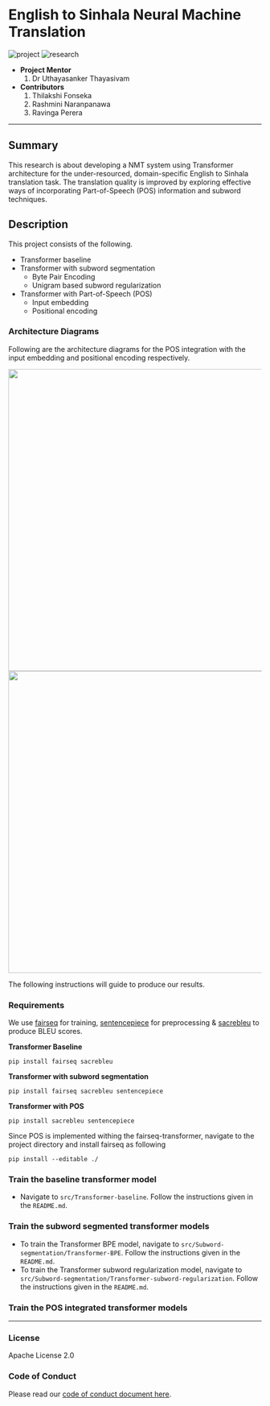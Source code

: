 # English to Sinhala Neural Machine Translation

![project] ![research]



- <b>Project Mentor</b>
    1. Dr Uthayasanker Thayasivam
- <b>Contributors</b>
    1. Thilakshi Fonseka
    2. Rashmini Naranpanawa
    3. Ravinga Perera

---

## Summary

This research is about developing a NMT system using Transformer architecture for the under-resourced, domain-specific English to Sinhala translation task. The translation quality is improved by exploring effective ways of incorporating Part-of-Speech (POS) information and subword techniques.

## Description

This project consists of the following.

- Transformer baseline 
- Transformer with subword segmentation 
    - Byte Pair Encoding
    - Unigram based subword regularization
- Transformer with Part-of-Speech (POS) 
    - Input embedding
    - Positional encoding
    
### Architecture Diagrams

Following are the architecture diagrams for the POS integration with the input embedding and positional encoding respectively.

<p align="center">
<img src="https://github.com/aaivu/aaivu-machine-trans-eng-sin/blob/master/docs/images/Architecture-diagram-pos-integration-input-embedding.jpg" width="600">
<img src="https://github.com/aaivu/aaivu-machine-trans-eng-sin/blob/master/docs/images/Architecture-diagram-pos-integration-positional-encoding.jpg" width="600">
</p>

The following instructions will guide to produce our results. 

### Requirements

We use [fairseq](https://github.com/pytorch/fairseq) for training, [sentencepiece](https://github.com/google/sentencepiece) for preprocessing & [sacrebleu](https://github.com/mjpost/sacrebleu) to produce BLEU scores.

**Transformer Baseline**

```
pip install fairseq sacrebleu 
```

**Transformer with subword segmentation**

```
pip install fairseq sacrebleu sentencepiece
```

**Transformer with POS**

```
pip install sacrebleu sentencepiece
```
Since POS is implemented withing the fairseq-transformer, navigate to the project directory and install fairseq as following

```
pip install --editable ./
```

### Train the baseline transformer model 

- Navigate to `src/Transformer-baseline`. Follow the instructions given in the `README.md`.

### Train the subword segmented transformer models 

- To train the Transformer BPE model, navigate to `src/Subword-segmentation/Transformer-BPE`. Follow the instructions given in the `README.md`.
- To train the Transformer subword regularization model, navigate to `src/Subword-segmentation/Transformer-subword-regularization`. Follow the instructions given in the `README.md`.

### Train the POS integrated transformer models

---

### License

Apache License 2.0

### Code of Conduct

Please read our [code of conduct document here](https://github.com/aaivu/aaivu-introduction/blob/master/docs/code_of_conduct.md).

[project]: https://img.shields.io/badge/-Project-blue
[research]: https://img.shields.io/badge/-Research-yellowgreen
